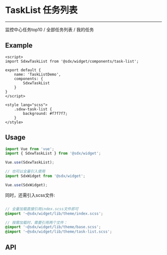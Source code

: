# TaskList 任务列表
---
监控中心任务top10 / 全部任务列表 / 我的任务

## Example

<Common-BasicUsage>
<widget-task-list-index></widget-task-list-index>
  <highlight-code slot="codeText" lang="vue">
    <template>
        <div class="sdxw-task-list">
            <SdxwTaskList></SdxwTaskList>
        </div>
    </template>

    <script>
    import SdxwTaskList from '@sdx/widget/components/task-list';

    export default {
        name: 'TaskListDemo',
        components: {
            SdxwTaskList
        }
    }
    </script>

    <style lang="scss">
        .sdxw-task-list {
            background: #f7f7f7;
        }
    </style>

  </highlight-code>
</Common-BasicUsage>

## Usage

```js
import Vue from 'vue';
import { SdxwTaskList } from '@sdx/widget';

Vue.use(SdxwTaskList);

// 也可以全量引入使用
import SdxWidget from '@sdx/widget';

Vue.use(SdxWidget);
```

同时，还需引入scss文件:

```scss

// 全量加载直接引用index.scss文件即可
@import '~@sdx/widget/lib/theme/index.scss';

// 按需加载时，需要引用两个文件：
@import '~@sdx/widget/lib/theme/base.scss';
@import '~@sdx/widget/lib/theme/task-list.scss';

```

## API

 <widget-task-list-api slot="api" />
